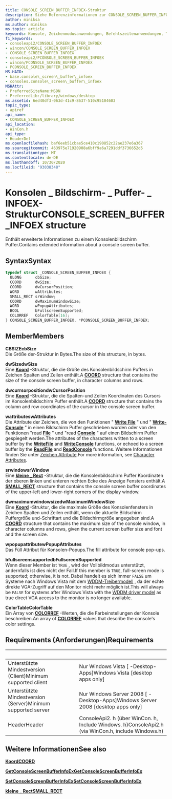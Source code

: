 ```yaml
---
title: CONSOLE_SCREEN_BUFFER_INFOEX-Struktur
description: Siehe Referenzinformationen zur CONSOLE_SCREEN_BUFFER_INFOEX Struktur, die erweiterte Informationen zu einem Konsolenbildschirm Puffer enthält.
author: miniksa
ms.author: miniksa
ms.topic: article
keywords: Konsole, Zeichenmodusanwendungen, Befehlszeilenanwendungen, Terminalanwendungen, Konsolen-API
f1_keywords:
- consoleapi2/CONSOLE_SCREEN_BUFFER_INFOEX
- wincon/CONSOLE_SCREEN_BUFFER_INFOEX
- CONSOLE_SCREEN_BUFFER_INFOEX
- consoleapi2/PCONSOLE_SCREEN_BUFFER_INFOEX
- wincon/PCONSOLE_SCREEN_BUFFER_INFOEX
- PCONSOLE_SCREEN_BUFFER_INFOEX
MS-HAID:
- base.console\_screen\_buffer\_infoex
- consoles.console\_screen\_buffer\_infoex
MSHAttr:
- PreferredSiteName:MSDN
- PreferredLib:/library/windows/desktop
ms.assetid: 6ed40df3-063d-41c9-8637-510c95104603
topic_type:
- apiref
api_name:
- CONSOLE_SCREEN_BUFFER_INFOEX
api_location:
- WinCon.h
api_type:
- HeaderDef
ms.openlocfilehash: baf6eeb51cbae5ce410c190852c22ae237e6a367
ms.sourcegitcommit: 463975e71920908a6bff9a6a7291ddf3736652d5
ms.translationtype: MT
ms.contentlocale: de-DE
ms.lasthandoff: 10/30/2020
ms.locfileid: "93038348"
---
```

# <a name="console_screen_buffer_infoex-structure"></a><span data-ttu-id="70cb1-104">Konsolen \_ Bildschirm- \_ Puffer- \_ INFOEX-Struktur</span><span class="sxs-lookup"><span data-stu-id="70cb1-104">CONSOLE\_SCREEN\_BUFFER\_INFOEX structure</span></span>

<span data-ttu-id="70cb1-105">Enthält erweiterte Informationen zu einem Konsolenbildschirm Puffer.</span><span class="sxs-lookup"><span data-stu-id="70cb1-105">Contains extended information about a console screen buffer.</span></span>

## <a name="syntax"></a><span data-ttu-id="70cb1-106">Syntax</span><span class="sxs-lookup"><span data-stu-id="70cb1-106">Syntax</span></span>

```C
typedef struct _CONSOLE_SCREEN_BUFFER_INFOEX {
  ULONG      cbSize;
  COORD      dwSize;
  COORD      dwCursorPosition;
  WORD       wAttributes;
  SMALL_RECT srWindow;
  COORD      dwMaximumWindowSize;
  WORD       wPopupAttributes;
  BOOL       bFullscreenSupported;
  COLORREF   ColorTable[16];
} CONSOLE_SCREEN_BUFFER_INFOEX, *PCONSOLE_SCREEN_BUFFER_INFOEX;
```

## <a name="members"></a><span data-ttu-id="70cb1-107">Member</span><span class="sxs-lookup"><span data-stu-id="70cb1-107">Members</span></span>

<span data-ttu-id="70cb1-108">**CBSIZE**</span><span class="sxs-lookup"><span data-stu-id="70cb1-108">**cbSize**</span></span>  
<span data-ttu-id="70cb1-109">Die Größe der-Struktur in Bytes.</span><span class="sxs-lookup"><span data-stu-id="70cb1-109">The size of this structure, in bytes.</span></span>

<span data-ttu-id="70cb1-110">**dwSize**</span><span class="sxs-lookup"><span data-stu-id="70cb1-110">**dwSize**</span></span>  
<span data-ttu-id="70cb1-111">Eine [**Koord**](coord-str.md) -Struktur, die die Größe des Konsolenbildschirm Puffers in Zeichen Spalten und Zeilen enthält.</span><span class="sxs-lookup"><span data-stu-id="70cb1-111">A [**COORD**](coord-str.md) structure that contains the size of the console screen buffer, in character columns and rows.</span></span>

<span data-ttu-id="70cb1-112">**dwcurrsorposition**</span><span class="sxs-lookup"><span data-stu-id="70cb1-112">**dwCursorPosition**</span></span>  
<span data-ttu-id="70cb1-113">Eine [**Koord**](coord-str.md) -Struktur, die die Spalten-und Zeilen Koordinaten des Cursors im Konsolenbildschirm Puffer enthält.</span><span class="sxs-lookup"><span data-stu-id="70cb1-113">A [**COORD**](coord-str.md) structure that contains the column and row coordinates of the cursor in the console screen buffer.</span></span>

<span data-ttu-id="70cb1-114">**wattributes**</span><span class="sxs-lookup"><span data-stu-id="70cb1-114">**wAttributes**</span></span>  
<span data-ttu-id="70cb1-115">Die Attribute der Zeichen, die von den Funktionen " [**Write File**](https://msdn.microsoft.com/library/windows/desktop/aa365747) " und " [**Write-Console**](writeconsole.md) " in einen Bildschirm Puffer geschrieben wurden oder von den Funktionen "read [**File**](https://msdn.microsoft.com/library/windows/desktop/aa365467) " und "read [**Console**](readconsole.md) " auf einen Bildschirm Puffer gespiegelt werden.</span><span class="sxs-lookup"><span data-stu-id="70cb1-115">The attributes of the characters written to a screen buffer by the [**WriteFile**](https://msdn.microsoft.com/library/windows/desktop/aa365747) and [**WriteConsole**](writeconsole.md) functions, or echoed to a screen buffer by the [**ReadFile**](https://msdn.microsoft.com/library/windows/desktop/aa365467) and [**ReadConsole**](readconsole.md) functions.</span></span> <span data-ttu-id="70cb1-116">Weitere Informationen finden Sie unter [Zeichen Attribute](console-screen-buffers.md#character-attributes).</span><span class="sxs-lookup"><span data-stu-id="70cb1-116">For more information, see [Character Attributes](console-screen-buffers.md#character-attributes).</span></span>

<span data-ttu-id="70cb1-117">**srwindow**</span><span class="sxs-lookup"><span data-stu-id="70cb1-117">**srWindow**</span></span>  
<span data-ttu-id="70cb1-118">Eine [**kleine \_ Rect**](small-rect-str.md) -Struktur, die die Konsolenbildschirm Puffer Koordinaten der oberen linken und unteren rechten Ecke des Anzeige Fensters enthält.</span><span class="sxs-lookup"><span data-stu-id="70cb1-118">A [**SMALL\_RECT**](small-rect-str.md) structure that contains the console screen buffer coordinates of the upper-left and lower-right corners of the display window.</span></span>

<span data-ttu-id="70cb1-119">**dwmaximumwindowsize**</span><span class="sxs-lookup"><span data-stu-id="70cb1-119">**dwMaximumWindowSize**</span></span>  
<span data-ttu-id="70cb1-120">Eine [**Koord**](coord-str.md) -Struktur, die die maximale Größe des Konsolenfensters in Zeichen Spalten und Zeilen enthält, wenn die aktuelle Bildschirm Puffergröße und-Schriftart und die Bildschirmgröße angegeben sind.</span><span class="sxs-lookup"><span data-stu-id="70cb1-120">A [**COORD**](coord-str.md) structure that contains the maximum size of the console window, in character columns and rows, given the current screen buffer size and font and the screen size.</span></span>

<span data-ttu-id="70cb1-121">**wpopupattribute**</span><span class="sxs-lookup"><span data-stu-id="70cb1-121">**wPopupAttributes**</span></span>  
<span data-ttu-id="70cb1-122">Das Füll Attribut für Konsolen-Popups.</span><span class="sxs-lookup"><span data-stu-id="70cb1-122">The fill attribute for console pop-ups.</span></span>

<span data-ttu-id="70cb1-123">**bfullscreensupported**</span><span class="sxs-lookup"><span data-stu-id="70cb1-123">**bFullscreenSupported**</span></span>  
<span data-ttu-id="70cb1-124">Wenn dieser Member ist `TRUE` , wird der Vollbildmodus unterstützt, andernfalls ist dies nicht der Fall.</span><span class="sxs-lookup"><span data-stu-id="70cb1-124">If this member is `TRUE`, full-screen mode is supported; otherwise, it is not.</span></span> <span data-ttu-id="70cb1-125">Dabei handelt es sich immer `FALSE` um Systeme nach Windows Vista mit dem [WDDM-Treibermodell](https://docs.microsoft.com/windows-hardware/drivers/display/introduction-to-the-windows-vista-and-later-display-driver-model) , da der echte direkte VGA-Zugriff auf den Monitor nicht mehr möglich ist.</span><span class="sxs-lookup"><span data-stu-id="70cb1-125">This will always be `FALSE` for systems after Windows Vista with the [WDDM driver model](https://docs.microsoft.com/windows-hardware/drivers/display/introduction-to-the-windows-vista-and-later-display-driver-model) as true direct VGA access to the monitor is no longer available.</span></span>

<span data-ttu-id="70cb1-126">**ColorTable**</span><span class="sxs-lookup"><span data-stu-id="70cb1-126">**ColorTable**</span></span>  
<span data-ttu-id="70cb1-127">Ein Array von [**COLORREF**](https://msdn.microsoft.com/library/windows/desktop/dd183449) -Werten, die die Farbeinstellungen der Konsole beschreiben.</span><span class="sxs-lookup"><span data-stu-id="70cb1-127">An array of [**COLORREF**](https://msdn.microsoft.com/library/windows/desktop/dd183449) values that describe the console's color settings.</span></span>

## <a name="requirements"></a><span data-ttu-id="70cb1-128">Requirements (Anforderungen)</span><span class="sxs-lookup"><span data-stu-id="70cb1-128">Requirements</span></span>

| &nbsp; | &nbsp; |
|-|-|
| <span data-ttu-id="70cb1-129">Unterstützte Mindestversion (Client)</span><span class="sxs-lookup"><span data-stu-id="70cb1-129">Minimum supported client</span></span> | <span data-ttu-id="70cb1-130">Nur Windows Vista \[ -Desktop-Apps\]</span><span class="sxs-lookup"><span data-stu-id="70cb1-130">Windows Vista \[desktop apps only\]</span></span> |
| <span data-ttu-id="70cb1-131">Unterstützte Mindestversion (Server)</span><span class="sxs-lookup"><span data-stu-id="70cb1-131">Minimum supported server</span></span> | <span data-ttu-id="70cb1-132">Nur Windows Server 2008 \[ -Desktop-Apps\]</span><span class="sxs-lookup"><span data-stu-id="70cb1-132">Windows Server 2008 \[desktop apps only\]</span></span> |
| <span data-ttu-id="70cb1-133">Header</span><span class="sxs-lookup"><span data-stu-id="70cb1-133">Header</span></span> | <span data-ttu-id="70cb1-134">ConsoleApi2. h (über WinCon. h, Include Windows. h)</span><span class="sxs-lookup"><span data-stu-id="70cb1-134">ConsoleApi2.h (via WinCon.h, include Windows.h)</span></span> |

## <a name="see-also"></a><span data-ttu-id="70cb1-135">Weitere Informationen</span><span class="sxs-lookup"><span data-stu-id="70cb1-135">See also</span></span>

[<span data-ttu-id="70cb1-136">**Koord**</span><span class="sxs-lookup"><span data-stu-id="70cb1-136">**COORD**</span></span>](coord-str.md)

[<span data-ttu-id="70cb1-137">**GetConsoleScreenBufferInfoEx**</span><span class="sxs-lookup"><span data-stu-id="70cb1-137">**GetConsoleScreenBufferInfoEx**</span></span>](getconsolescreenbufferinfoex.md)

[<span data-ttu-id="70cb1-138">**SetConsoleScreenBufferInfoEx**</span><span class="sxs-lookup"><span data-stu-id="70cb1-138">**SetConsoleScreenBufferInfoEx**</span></span>](setconsolescreenbufferinfoex.md)

[<span data-ttu-id="70cb1-139">**kleine \_ Rect**</span><span class="sxs-lookup"><span data-stu-id="70cb1-139">**SMALL\_RECT**</span></span>](small-rect-str.md)
